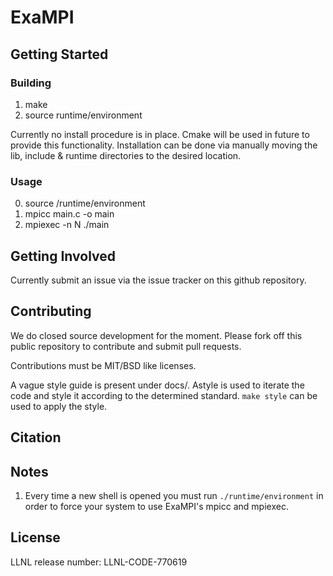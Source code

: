 # ExaMPI

## Getting Started

### Building
1. make
2. source runtime/environment

Currently no install procedure is in place. Cmake will be used in future to provide this functionality.
Installation can be done via manually moving the lib, include & runtime directories to the desired location.

### Usage

0. source /runtime/environment
1. mpicc main.c -o main
2. mpiexec -n N ./main

## Getting Involved

Currently submit an issue via the issue tracker on this github repository.

## Contributing

We do closed source development for the moment. Please fork off this public repository to contribute and submit pull requests.

Contributions must be MIT/BSD like licenses.

A vague style guide is present under docs/. Astyle is used to iterate the code and style it according to
the determined standard. `make style` can be used to apply the style.

## Citation


## Notes
1. Every time a new shell is opened you must run `./runtime/environment` in order to force your system to use ExaMPI's mpicc and mpiexec.

## License
LLNL release number: LLNL-CODE-770619
